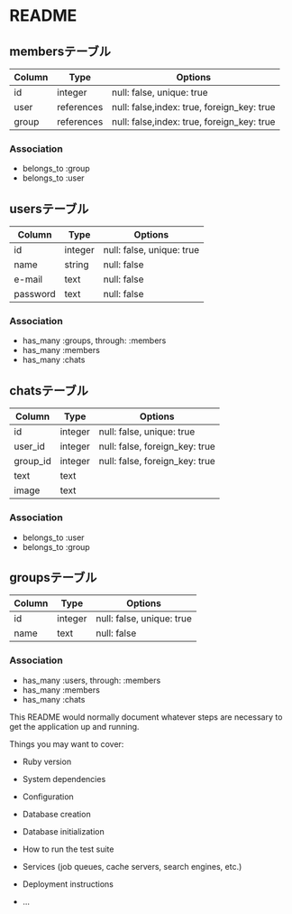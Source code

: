 # README

## membersテーブル
|Column|Type|Options|
|------|----|-------|
|id|integer|null: false, unique: true|
|user|references|null: false,index: true, foreign_key: true|
|group|references|null: false,index: true, foreign_key: true|

### Association
- belongs_to :group
- belongs_to :user

## usersテーブル
|Column|Type|Options|
|------|----|-------|
|id|integer|null: false, unique: true|
|name|string|null: false|
|e-mail|text|null: false|
|password|text|null: false|

### Association
- has_many :groups, through: :members
- has_many :members
- has_many :chats

## chatsテーブル
|Column|Type|Options|
|------|----|-------|
|id|integer|null: false, unique: true|
|user_id|integer|null: false, foreign_key: true|
|group_id|integer|null: false, foreign_key: true|
|text|text|
|image|text|

### Association
- belongs_to :user
- belongs_to :group

## groupsテーブル
|Column|Type|Options|
|------|----|-------|
|id|integer|null: false, unique: true|
|name|text|null: false|

### Association
- has_many :users, through: :members
- has_many :members
- has_many :chats

This README would normally document whatever steps are necessary to get the
application up and running.

Things you may want to cover:

* Ruby version

* System dependencies

* Configuration

* Database creation

* Database initialization

* How to run the test suite

* Services (job queues, cache servers, search engines, etc.)

* Deployment instructions

* ...
